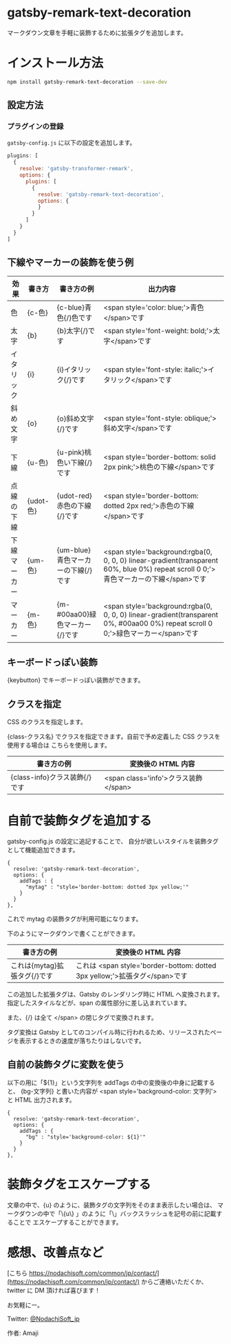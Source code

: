 # gatsby-remark-text-decoration

マークダウン文章を手軽に装飾するために拡張タグを追加します。

# インストール方法

```bash
npm install gatsby-remark-text-decoration --save-dev
```

## 設定方法

### プラグインの登録

`gatsby-config.js` に以下の設定を追加します。

```javascript
plugins: [
  {
    resolve: 'gatsby-transformer-remark',
    options: {
      plugins: [
        {
          resolve: 'gatsby-remark-text-decoration',
          options: {
          }
        }
      ]
    }
  }
]
```


## 下線やマーカーの装飾を使う例

| 効果 | 書き方 | 書き方の例 | 出力内容 |
| ---| --- | --- | --- |
| 色 | {c-色} | {c-blue}青色{/}色です | \<span style='color: blue;'>青色\</span>です |
| 太字 | {b} | {b}太字{/}です | \<span style='font-weight: bold;'>太字\</span>です |
| イタリック |{i} | {i}イタリック{/}です | \<span style='font-style: italic;'>イタリック\</span>です |
| 斜め文字 | {o} | {o}斜め文字{/}です | \<span style='font-style: oblique;'>斜め文字\</span>です |
| 下線 | {u-色} | {u-pink}桃色い下線{/}です | \<span style='border-bottom: solid 2px pink;'>桃色の下線\</span>です |
| 点線の下線 | {udot-色} | {udot-red}赤色の下線{/}です | \<span style='border-bottom: dotted  2px red;'>赤色の下線\</span>です |
| 下線マーカー| {um-色}| {um-blue}青色マーカーの下線{/}です | \<span style='background:rgba(0, 0, 0, 0) linear-gradient(transparent 60%, blue 0%) repeat scroll 0 0;'>青色マーカーの下線\</span>です |
| マーカー | {m-色} | {m-#00aa00}緑色マーカー{/}です | \<span style='background:rgba(0, 0, 0, 0) linear-gradient(transparent 0%, #00aa00 0%) repeat scroll 0 0;'>緑色マーカー\</span>です |


## キーボードっぽい装飾

{keybutton} でキーボードっぽい装飾ができます。

## クラスを指定

CSS のクラスを指定します。

{class-クラス名} でクラスを指定できます。自前で予め定義した CSS クラスを使用する場合は
こちらを使用します。

| 書き方の例 | 変換後の HTML 内容 |
| --- | --- |
| {class-info}クラス装飾{/}です | \<span class='info'\>クラス装飾\</span\> |

# 自前で装飾タグを追加する

gatsby-config.js の設定に追記することで、
自分が欲しいスタイルを装飾タグとして機能追加できます。

```javascript:title=色指定のgatsby-config.js:clipboard
{
  resolve: 'gatsby-remark-text-decoration',
  options: {
    addTags : {
      "mytag" : "style='border-bottom: dotted 3px yellow;'"
    }
  }
},
```

これで mytag の装飾タグが利用可能になります。

下のようにマークダウンで書くことができます。


| 書き方の例 | 変換後の HTML 内容 |
| --- | --- |
| これは{mytag}拡張タグ{/}です | これは \<span style='border-bottom: dotted 3px yellow;'\>拡張タグ\</span\>です |

この追加した拡張タグは、Gatsby のレンダリング時に HTML へ変換されます。指定したスタイルなどが、span の属性部分に差し込まれています。

また、{/} は全て \<\/span\> の閉じタグで変換されます。

タグ変換は Gatsby としてのコンパイル時に行われるため、リリースされたページを表示するときの速度が落ちたりはしないです。

## 自前の装飾タグに変数を使う

以下の用に「${1}」という文字列を addTags の中の変換後の中身に記載すると、
{bg-文字列} と書いた内容が \<span style='background-color: 文字列'\> と HTML 出力されます。

```javascript:title=背景色指定のgatsby-config.js:clipboard
{
  resolve: 'gatsby-remark-text-decoration',
  options: {
    addTags : {
      "bg" : "style='background-color: ${1}'"
    }
  }
},
```

# 装飾タグをエスケープする

文章の中で、{u} のように、装飾タグの文字列をそのまま表示したい場合は、
マークダウンの中で「\\{u\\} 」のように「\」バックスラッシュを記号の前に記載することで
エスケープすることができます。


# 感想、改善点など

[こちら https://nodachisoft.com/common/jp/contact/](https://nodachisoft.com/common/jp/contact/)
からご連絡いただくか、twitter に DM 頂ければ喜びます！

お気軽にー。

Twitter: [@NodachiSoft_jp](https://twitter.com/NodachiSoft_jp)

作者: Amaji

